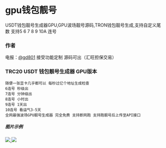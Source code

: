 # gpu钱包靓号
USDT钱包靓号生成器GPU,GPU波场靓号源码,TRON钱包靓号生成,支持自定义尾数 支持5 6 7 8 9  10A 连号

### 作者
电报：<a href="https://t.me/gd801">@gd801</a>  接受功能定制   源码可出（汇旺担保交易） 

### TRC20 USDT 钱包靓号生成器 GPU版本
	随便一张显卡几乎都可以 每秒过亿个地址生成检查
	6连号 秒级出
	7连号 分钟级出
	8连号 小时出
	9连号 1天出
	10连号 看运气3-5天
	全网最强波场GPU靓号生成器 完全免费 支持断网跑 支持跑靓号后上传至API接口  
		

##### 图片示例
<a href="https://t.me/gd801">
<img src="https://github.com/smalpony/gpu/gpu.png">
</a>

<img src="https://github.com/smalpony/gpu/gpu2.png">


